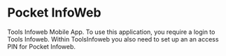 # Pocket InfoWeb
Tools Infoweb Mobile App. To use this application, you require a login to Tools Infoweb. Within ToolsInfoweb you also need to set up an an access PIN for Pocket Infoweb.
